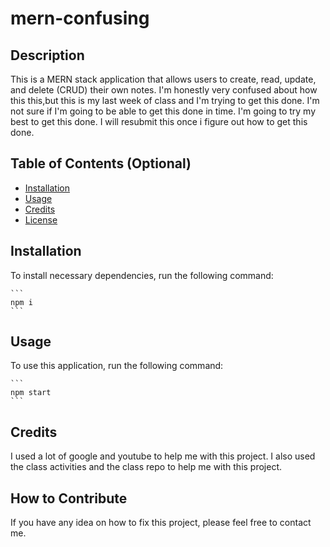 # mern-confusing

## Description

This is a MERN stack application that allows users to create, read, update, and delete (CRUD) their own notes. I'm honestly very confused about how this this,but this is my last week of class and I'm trying to get this done. I'm not sure if I'm going to be able to get this done in time. I'm going to try my best to get this done. I will resubmit this once i figure out how to get this done.

## Table of Contents (Optional)


- [Installation](#installation)
- [Usage](#usage)
- [Credits](#credits)
- [License](#license)

## Installation

To install necessary dependencies, run the following command:

    ```
    npm i
    ```

## Usage

To use this application, run the following command:

    ```
    npm start
    ```

## Credits

I used a lot of google and youtube to help me with this project. I also used the class activities and the class repo to help me with this project.


## How to Contribute

If you have any idea on how to fix this project, please feel free to contact me.

